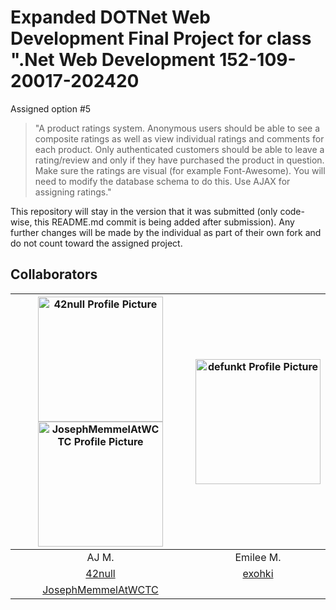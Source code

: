 # Expanded DOTNet Web Development Final Project for class ".Net Web Development 152-109-20017-202420

Assigned option #5

> "A product ratings system. Anonymous users should be able to see a composite ratings as well as view
individual ratings and comments for each product. Only authenticated customers should be able to leave
a rating/review and only if they have purchased the product in question. Make sure the ratings are visual
(for example Font-Awesome). You will need to modify the database schema to do this. Use AJAX for
assigning ratings."

This repository will stay in the version that it was submitted (only code-wise, this README.md commit is being added after submission). Any further changes will be made by the individual as part of their own fork and do not count toward the assigned project.

## Collaborators

| <img alt="42null Profile Picture" src="https://avatars.githubusercontent.com/u/67847710?v=4" width="200" /> <img alt="JosephMemmelAtWCTC Profile Picture" src="https://avatars.githubusercontent.com/u/117621507?v=4" width="200" /> | <img alt="defunkt Profile Picture" src="https://avatars.githubusercontent.com/u/142925167?v=4" width="200" /> |
|:---------------------------------------------------------------------------------------------------:|:---------------------------------------------------------------------------------------------:|
| AJ M.                                                                                               | Emilee M.                                                                                     |
| [42null](https://github.com/42null)                                                                 | [exohki](https://github.com/exohki)                                                           |
| [JosephMemmelAtWCTC](https://github.com/JosephMemmelAtWCTC)                                         |                                                                                               | 
